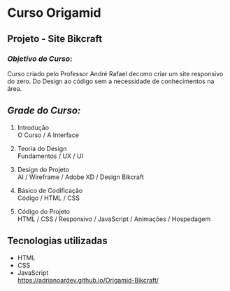 # Curso Origamid
## Projeto - Site Bikcraft

### <i>Objetivo do Curso</i>:
Curso criado pelo Professor André Rafael decomo criar um site responsivo do zero. Do Design ao código sem a necessidade de conhecimentos na área. <br>

## <i>Grade do Curso:</i>
1. Introdução <br>
O Curso / A Interface

2. Teoria do Design <br>
Fundamentos / UX / UI

3. Design do Projeto <br>
AI / Wireframe / Adobe XD / Design Bikcraft

4. Básico de Codificação <br>
Código / HTML / CSS

5. Código do Projeto <br>
HTML / CSS / Responsivo / JavaScript / Animações / Hospedagem

## Tecnologias utilizadas

* HTML
* CSS
* JavaScript </br>
https://adrianoardev.github.io/Origamid-Bikcraft/
